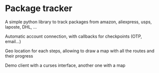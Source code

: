 # Package tracker

A simple python library to track packages from amazon, aliexpress, usps,
laposte, DHL, …

Automatic account connection, with callbacks for checkpoints (OTP, email…)

Geo location for each steps, allowing to draw a map with all the routes and
their progress

Demo client with a curses interface, another one with a map
